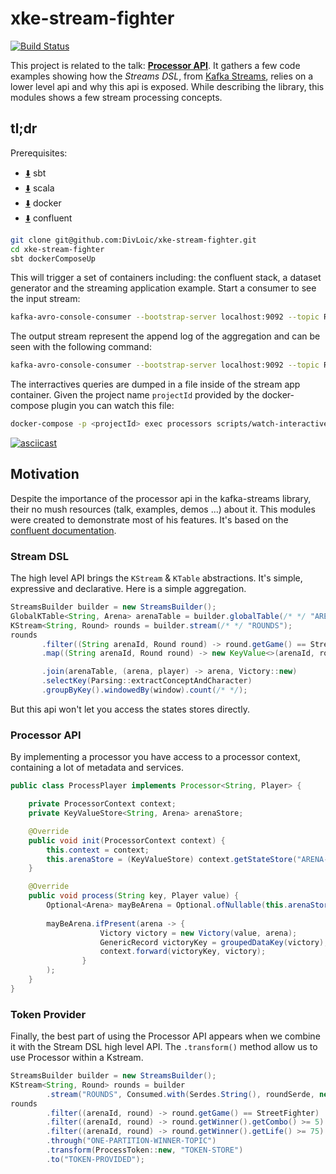 # xke-stream-fighter
[![Build Status](https://travis-ci.org/DivLoic/xke-stream-fighter.svg?branch=work)](https://travis-ci.org/DivLoic/xke-stream-fighter)

This project is related to the talk: [**Processor API**](#/). 
It gathers a few code examples showing how the *Streams DSL*,
from [Kafka Streams](https://kafka.apache.org/documentation/streams/),
relies on a lower level api and why this api is exposed. While describing
the library, this modules shows a few stream processing concepts. 

## tl;dr

Prerequisites: 
- [:arrow_down:](https://www.scala-sbt.org/download.html) sbt
- [:arrow_down:](http://www.scala-lang.org/download/) scala
- [:arrow_down:](https://docs.docker.com/install/) docker
- [:arrow_down:](https://www.confluent.io/download/) confluent
```bash
git clone git@github.com:DivLoic/xke-stream-fighter.git
cd xke-stream-fighter
sbt dockerComposeUp
```
This will trigger a set of containers including: the confluent stack, a dataset generator
and the streaming application example. Start a consumer to see the input stream:
```bash
kafka-avro-console-consumer --bootstrap-server localhost:9092 --topic ROUNDS
```

The output stream represent the append log of the aggregation and can be seen with the following command:
```bash
kafka-avro-console-consumer --bootstrap-server localhost:9092 --topic RESULTS-DSL
```

The interractives queries are dumped in a file inside of the stream app container.
Given the project name `projectId` provided by the docker-compose plugin you can watch this file:
```bash
docker-compose -p <projectId> exec processors scripts/watch-interactive-queries.sh DSL
```
[![asciicast](https://asciinema.org/a/MSumeCHBTSmzAORfCjxxEThqX.png)](https://asciinema.org/a/MSumeCHBTSmzAORfCjxxEThqX)

## Motivation

Despite the importance of the processor api in the kafka-streams library, their
no mush resources (talk, examples, demos ...) about it. This modules were created
to demonstrate most of his features. It's based on the [confluent documentation](
https://docs.confluent.io/current/streams/developer-guide/processor-api.html).

### Stream DSL
The high level API brings the `KStream` & `KTable` abstractions.
It's simple, expressive and declarative. Here is a simple aggregation.

```java
StreamsBuilder builder = new StreamsBuilder();
GlobalKTable<String, Arena> arenaTable = builder.globalTable(/* */ "ARENAS");
KStream<String, Round> rounds = builder.stream(/* */ "ROUNDS");
rounds
       .filter((String arenaId, Round round) -> round.getGame() == StreetFighter)
       .map((String arenaId, Round round) -> new KeyValue<>(arenaId, round.getWinner()))

       .join(arenaTable, (arena, player) -> arena, Victory::new)
       .selectKey(Parsing::extractConceptAndCharacter)
       .groupByKey().windowedBy(window).count(/* */);
```
But this api won't let you access the states stores directly. 

### Processor API
By implementing a processor you have access to a processor context, containing a lot
of metadata and services.
```java
public class ProcessPlayer implements Processor<String, Player> {

    private ProcessorContext context;
    private KeyValueStore<String, Arena> arenaStore;

    @Override
    public void init(ProcessorContext context) {
        this.context = context;
        this.arenaStore = (KeyValueStore) context.getStateStore("ARENA-STORE");
    }

    @Override
    public void process(String key, Player value) {
        Optional<Arena> mayBeArena = Optional.ofNullable(this.arenaStore.get(key));
        
        mayBeArena.ifPresent(arena -> {
                    Victory victory = new Victory(value, arena);
                    GenericRecord victoryKey = groupedDataKey(victory);
                    context.forward(victoryKey, victory);
                }
        );
    }
}
```

### Token Provider
Finally, the best part of using the Processor API appears when we combine 
it with the Stream DSL high level API. The `.transform()` method allow us to 
use Processor within a Kstream. 
```java
StreamsBuilder builder = new StreamsBuilder();
KStream<String, Round> rounds = builder
        .stream("ROUNDS", Consumed.with(Serdes.String(), roundSerde, new EventTimeExtractor(), LATEST));
rounds
        .filter((arenaId, round) -> round.getGame() == StreetFighter)
        .filter((arenaId, round) -> round.getWinner().getCombo() >= 5)
        .filter((arenaId, round) -> round.getWinner().getLife() >= 75)
        .through("ONE-PARTITION-WINNER-TOPIC")
        .transform(ProcessToken::new, "TOKEN-STORE")
        .to("TOKEN-PROVIDED");
```



